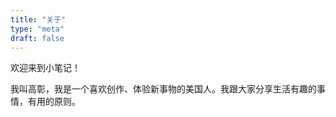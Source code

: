 ```yaml
---
title: "关于"
type: "meta"
draft: false
---
```


欢迎来到小笔记！

我叫高彰，我是一个喜欢创作、体验新事物的美国人。我跟大家分享生活有趣的事情，有用的原则。
